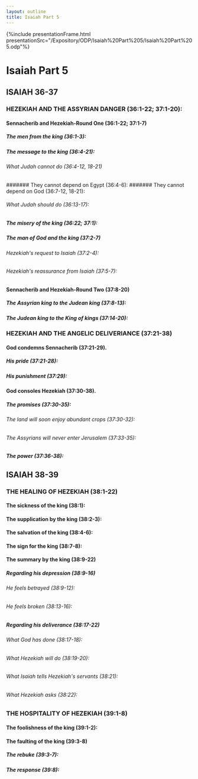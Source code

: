 ```yaml
---
layout: outline
title: Isaiah Part 5
---
```

{%include presentationFrame.html presentationSrc="/Expository/ODP/Isaiah%20Part%205/Isaiah%20Part%205.odp"%}

# Isaiah Part 5
## ISAIAH 36-37 
### HEZEKIAH AND THE ASSYRIAN DANGER (36:1-22; 37:1-20): 
####  Sennacherib and Hezekiah-Round One (36:1-22; 37:1-7) 
#####  The men from the king (36:1-3): 
#####  The message to the king (36:4-21): 
######  What Judah cannot do (36:4-12, 18-21) 
#######  They cannot depend on Egypt (36:4-6): 
#######  They cannot depend on God (36:7-12, 18-21): 
######  What Judah should do (36:13-17): 
#####  The misery of the king (36:22; 37:1): 
#####  The man of God and the king (37:2-7) 
######  Hezekiah\'s request to Isaiah (37:2-4): 
######  Hezekiah\'s reassurance from Isaiah (37:5-7): 
####  Sennacherib and Hezekiah-Round Two (37:8-20) 
#####  The Assyrian king to the Judean king (37:8-13): 
#####  The Judean king to the King of kings (37:14-20): 
### HEZEKIAH AND THE ANGELIC DELIVERIANCE (37:21-38) 
####  God condemns Sennacherib (37:21-29). 
#####  His pride (37:21-28): 
#####  His punishment (37:29): 
####  God consoles Hezekiah (37:30-38). 
#####  The promises (37:30-35): 
######  The land will soon enjoy abundant crops (37:30-32): 
######  The Assyrians will never enter Jerusalem (37:33-35): 
#####  The power (37:36-38): 
## ISAIAH 38-39 
### THE HEALING OF HEZEKIAH (38:1-22) 
####  The sickness of the king (38:1): 
####  The supplication by the king (38:2-3): 
####  The salvation of the king (38:4-6): 
####  The sign for the king (38:7-8): 
####  The summary by the king (38:9-22) 
#####  Regarding his depression (38:9-16) 
######  He feels betrayed (38:9-12): 
######  He feels broken (38:13-16): 
#####  Regarding his deliverance (38:17-22) 
######  What God has done (38:17-18): 
######  What Hezekiah will do (38:19-20): 
######  What Isaiah tells Hezekiah\'s servants (38:21): 
######  What Hezekiah asks (38:22): 
### THE HOSPITALITY OF HEZEKIAH (39:1-8) 
####  The foolishness of the king (39:1-2): 
####  The faulting of the king (39:3-8) 
#####  The rebuke (39:3-7): 
#####  The response (39:8): 
